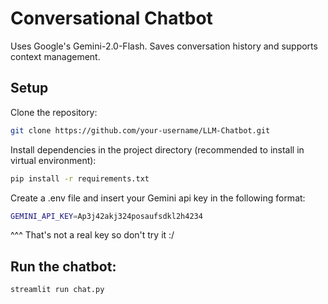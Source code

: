 # Conversational Chatbot
Uses Google's Gemini-2.0-Flash. Saves conversation history and supports context management.

## Setup
Clone the repository:
```bash
git clone https://github.com/your-username/LLM-Chatbot.git
```

Install dependencies in the project directory (recommended to install in virtual environment):
```bash
pip install -r requirements.txt
```

Create a .env file and insert your Gemini api key in the following format:
```bash
GEMINI_API_KEY=Ap3j42akj324posaufsdkl2h4234
```
^^^ That's not a real key so don't try it :/


## Run the chatbot:
```bash
streamlit run chat.py
```